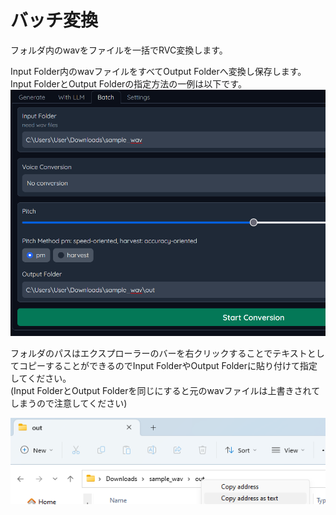 # バッチ変換
フォルダ内のwavをファイルを一括でRVC変換します。


Input Folder内のwavファイルをすべてOutput Folderへ変換し保存します。  
Input FolderとOutput Folderの指定方法の一例は以下です。
![](../images/batch.png)


フォルダのパスはエクスプローラーのバーを右クリックすることでテキストとしてコピーすることができるのでInput FolderやOutput Folderに貼り付けて指定してください。  
(Input FolderとOutput Folderを同じにすると元のwavファイルは上書きされてしまうので注意してください)

![](../images/copydir.png)

